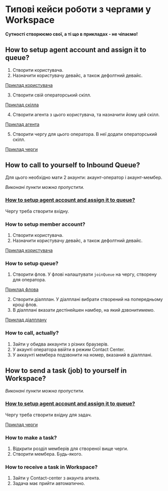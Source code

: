 # Типові кейси роботи з чергами у Workspace

**Сутності створюємо свої, а ті що в прикладах - не чіпаємо!**

## How to setup agent account and assign it to queue?

1. Створити користувача.
2. Назначити користувачу девайс, а також дефолтний девайс.

[Приклад користувача](https://dev.webitel.com/directory/users/9528)

3. Створити свій операторський скілл.

[Приклад скілла](https://dev.webitel.com/lookups/skills/277)

4. Створити агента з цього користувача, та назначити йому цей скілл.

[Приклад агента](https://dev.webitel.com/contact-center/agents/3709)

5. Створити чергу для цього оператора. В неї додати операторський скілл.

[Приклад черги](https://dev.webitel.com/contact-center/queues/730)


## How to call to yourself to Inbound Queue?

Для цього необхідно мати 2 акаунти: акаунт-оператор і акаунт-мембер.

_Виконані пункти можна пропустити._

### [How to setup agent account and assign it to queue?](#how-to-setup-agent-account-and-assign-it-to-queue)
Чергу треба створити вхідну.

### How to setup member account?

1. Створити користувача.
2. Назначити користувачу девайс, а також дефолтний девайс.

[Приклад користувача](https://dev.webitel.com/directory/users/10555)

### How to setup queue?

1. Створити флов. У флові налаштувати `joinQueue` на чергу, створену для оператора.

[Приклад флова](https://dev.webitel.com/routing/flow/1331?editor=diagram)

2. Створити діалплан. У діалплані вибрати створений на попередньому кроці флов.
3. В діалплані вказати дестінейшен намбер, на який дзвонитимемо.

[Приклад діалплану](https://dev.webitel.com/routing/dialplan/109)

### How to call, actually?
1. Зайти у обидва аккаунти з різних браузерів.
2. У акаунті оператора ввійти в режим Contact Center.
3. У аккаунті мембера подзвонити на номер, вказаний в діалплані.

## How to send a task (job) to yourself in Workspace?

_Виконані пункти можна пропустити._

### [How to setup agent account and assign it to queue?](#how-to-setup-agent-account-and-assign-it-to-queue)

Чергу треба створити вхідну для задач.

[Приклад черги](https://dev.webitel.com/contact-center/queues/505)

### How to make a task?

1. Відкрити розділ мемберів для створеної вище черги.
2. Створити мембера. Будь-якого.

### How to receive a task in Workspace?
1. Зайти у Contact-center з акаунта агента.
2. Задача має прийти автоматично.




